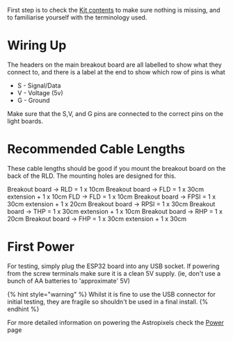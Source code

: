 First step is to check the [Kit contents](kit_contents.md) to make sure nothing is missing, and to familiarise yourself with the terminology used.

# Wiring Up

The headers on the main breakout board are all labelled to show what they connect to, and there is a label at the end to show which row of pins is what

* S - Signal/Data
* V - Voltage (5v)
* G - Ground

Make sure that the S,V, and G pins are connected to the correct pins on the light boards. 

# Recommended Cable Lengths

These cable lengths should be good if you mount the breakout board on the back of the RLD. The mounting holes are designed for this.

Breakout board -> RLD = 1 x 10cm
Breakout board -> FLD = 1 x 30cm extension + 1 x 10cm
FLD -> FLD = 1 x 10cm
Breakout board -> FPSI = 1 x 30cm extension + 1 x 20cm
Breakout board -> RPSI = 1 x 30cm
Breakout board -> THP = 1 x 30cm extension + 1 x 10cm
Breakout board -> RHP = 1 x 20cm
Breakout board -> FHP = 1 x 30cm extension + 1 x 30cm

# First Power

For testing, simply plug the ESP32 board into any USB socket. If powering from the screw terminals make sure it is a clean 5V supply. (ie, don't use a bunch of AA batteries to 'approximate' 5V)

{% hint style="warning" %}
Whilst it is fine to use the USB connector for initial testing, they are fragile so shouldn't be used in a final install.
{% endhint %}

For more detailed information on powering the Astropixels check the [Power](power.md) page
